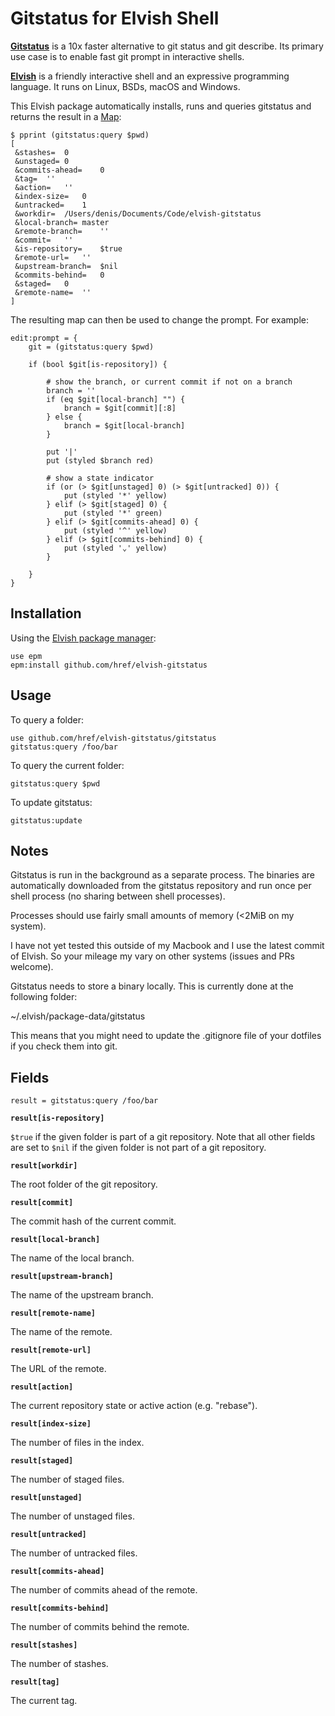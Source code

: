 # Gitstatus for Elvish Shell

**[Gitstatus](https://github.com/romkatv/gitstatus)** is a 10x faster
alternative to git status and git describe. Its primary use case is to enable
fast git prompt in interactive shells.

**[Elvish](https://elv.sh)** is a friendly interactive shell and an expressive
programming language. It runs on Linux, BSDs, macOS and Windows.

This Elvish package automatically installs, runs and queries gitstatus and
returns the result in a [Map](https://elv.sh/ref/language.html#map):

```shell
$ pprint (gitstatus:query $pwd)
[
 &stashes=  0
 &unstaged= 0
 &commits-ahead=    0
 &tag=  ''
 &action=   ''
 &index-size=   0
 &untracked=    1
 &workdir=  /Users/denis/Documents/Code/elvish-gitstatus
 &local-branch= master
 &remote-branch=    ''
 &commit=   ''
 &is-repository=    $true
 &remote-url=   ''
 &upstream-branch=  $nil
 &commits-behind=   0
 &staged=   0
 &remote-name=  ''
]
```

The resulting map can then be used to change the prompt. For example:

```shell
edit:prompt = {
    git = (gitstatus:query $pwd)

    if (bool $git[is-repository]) {

        # show the branch, or current commit if not on a branch
        branch = ''
        if (eq $git[local-branch] "") {
            branch = $git[commit][:8]
        } else {
            branch = $git[local-branch]
        }

        put '|'
        put (styled $branch red)

        # show a state indicator
        if (or (> $git[unstaged] 0) (> $git[untracked] 0)) {
            put (styled '*' yellow)
        } elif (> $git[staged] 0) {
            put (styled '*' green)
        } elif (> $git[commits-ahead] 0) {
            put (styled '^' yellow)
        } elif (> $git[commits-behind] 0) {
            put (styled '⌄' yellow)
        }

    }
}
```

## Installation

Using the [Elvish package manager](https://elv.sh/ref/epm.html):

```shell
use epm
epm:install github.com/href/elvish-gitstatus
```

## Usage

To query a folder:

```shell
use github.com/href/elvish-gitstatus/gitstatus
gitstatus:query /foo/bar
```

To query the current folder:

```shell
gitstatus:query $pwd
```

To update gitstatus:

```shell
gitstatus:update
```

## Notes

Gitstatus is run in the background as a separate process. The binaries are
automatically downloaded from the gitstatus repository and run once per shell
process (no sharing between shell processes).

Processes should use fairly small amounts of memory (<2MiB on my system).

I have not yet tested this outside of my Macbook and I use the latest commit
of Elvish. So your mileage my vary on other systems (issues and PRs welcome).

Gitstatus needs to store a binary locally. This is currently done at the
following folder:

~/.elvish/package-data/gitstatus

This means that you might need to update the .gitignore file of your dotfiles
if you check them into git.

## Fields

```
result = gitstatus:query /foo/bar
```

**`result[is-repository]`**

`$true` if the given folder is part of a git repository. Note that all other
fields are set to `$nil` if the given folder is not part of a git repository.

**`result[workdir]`**

The root folder of the git repository.

**`result[commit]`**

The commit hash of the current commit.

**`result[local-branch]`**

The name of the local branch.

**`result[upstream-branch]`**

The name of the upstream branch.

**`result[remote-name]`**

The name of the remote.

**`result[remote-url]`**

The URL of the remote.

**`result[action]`**

The current repository state or active action (e.g. "rebase").

**`result[index-size]`**

The number of files in the index.

**`result[staged]`**

The number of staged files.

**`result[unstaged]`**

The number of unstaged files.

**`result[untracked]`**

The number of untracked files.

**`result[commits-ahead]`**

The number of commits ahead of the remote.

**`result[commits-behind]`**

The number of commits behind the remote.

**`result[stashes]`**

The number of stashes.

**`result[tag]`**

The current tag.
